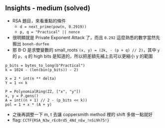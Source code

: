 ## Insights - medium (solved)

* RSA 題目，來看重點的條件
    * `d = next_prime(pow(n, 0.2919))`
    * `p, q = "Practical" || nonce`
* 很明顯就是 Private Exponent Attack 了，而且 `0.292` 這麼熟悉的數字當然先搬出 `boneh-durfee`
* 那 B-D 是求雙變數的 small_roots `(x, y) = (2k, - (p + q) // 2)`，其中 `y` 的 `p, q` 的 high bits 是知道的，所以把差額先補上去可以更縮小 y 的範圍
```sage
p_bits = bytes_to_long(b"Practical")
k = 1024 - (len(bin(p_bits)) - 2)

X = 2 * int(n ** delta)
Y = 1 << k

P = PolynomialRing(ZZ, ["x", "y"])
x, y = P.gens()
A = int((n + 1) // 2 - (p_bits << k))
pol = 1 + x * (A + y)
```
* 之後再調整一下 m, t 去讓 coppersmith method 裡的 shift 多做一點就好
* flag: `CCTF{RSA_N3w_rEc0rd5_4Nd_nEw_!nSi9h75!}`
